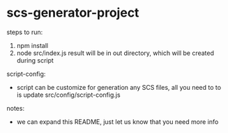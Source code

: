 # scs-generator-project

steps to run:

1) npm install
2) node src/index.js
result will be in out directory, which will be created during script

script-config:
- script can be customize for generation any SCS files, all you need to to is update src/config/script-config.js

notes: 
- we can expand this README, just let us know that you need more info
